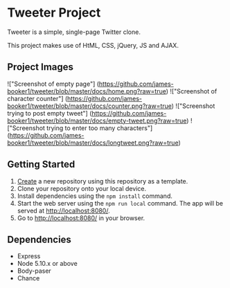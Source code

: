# Tweeter Project

Tweeter is a simple, single-page Twitter clone.

This project makes use of HtML, CSS, jQuery, JS and AJAX.  

## Project Images
!["Screenshot of empty page"] (https://github.com/james-booker1/tweeter/blob/master/docs/home.png?raw=true)
!["Screenshot of character counter"] (https://github.com/james-booker1/tweeter/blob/master/docs/counter.png?raw=true)
!["Screenshot trying to post empty tweet"] (https://github.com/james-booker1/tweeter/blob/master/docs/empty-tweet.png?raw=true)
!["Screenshot trying to enter too many characters"] (https://github.com/james-booker1/tweeter/blob/master/docs/longtweet.png?raw=true)

## Getting Started 

1. [Create](https://docs.github.com/en/repositories/creating-and-managing-repositories/creating-a-repository-from-a-template) a new repository using this repository as a template.
2. Clone your repository onto your local device.
3. Install dependencies using the `npm install` command.
3. Start the web server using the `npm run local` command. The app will be served at <http://localhost:8080/>.
4. Go to <http://localhost:8080/> in your browser.

## Dependencies

- Express
- Node 5.10.x or above
- Body-paser
- Chance
